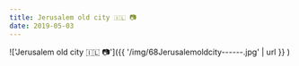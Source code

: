 ```yaml
---
title: Jerusalem old city 🇮🇱 📷
date: 2019-05-03
---
```


!['Jerusalem old city 🇮🇱 📷']({{ '/img/68Jerusalemoldcity------.jpg' | url }} )
<br>
